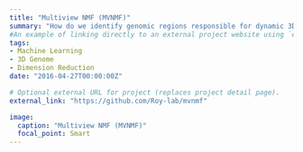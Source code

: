 ```yaml
---
title: "Multiview NMF (MVNMF)"
summary: "How do we identify genomic regions responsible for dynamic 3D organization of the DNA during development?"
#An example of linking directly to an external project website using `external_link`.
tags:
- Machine Learning
- 3D Genome
- Dimension Reduction
date: "2016-04-27T00:00:00Z"

# Optional external URL for project (replaces project detail page).
external_link: "https://github.com/Roy-lab/mvnmf"

image:
  caption: "Multiview NMF (MVNMF)" 
  focal_point: Smart
---
```


